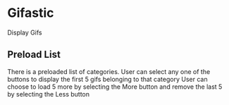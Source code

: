 # Gifastic
Display Gifs

## Preload List
There is a preloaded list of categories. User can select any one of the buttons to display the first 5 gifs belonging to that category
User can choose to load 5 more by selecting the More button and remove the last 5 by selecting the Less button


